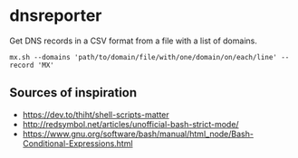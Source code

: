 # dnsreporter

Get DNS records in a CSV format from a file with a list of domains.

`mx.sh --domains 'path/to/domain/file/with/one/domain/on/each/line' --record 'MX'`

## Sources of inspiration
* https://dev.to/thiht/shell-scripts-matter
* http://redsymbol.net/articles/unofficial-bash-strict-mode/
* https://www.gnu.org/software/bash/manual/html_node/Bash-Conditional-Expressions.html
